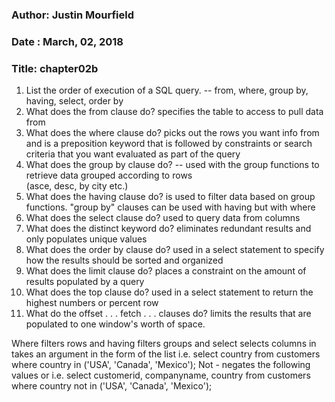 ### Author: Justin Mourfield
### Date : March, 02, 2018
### Title: chapter02b
1. List the order of execution of a SQL query. -- from, where, group by, having, select, order by
2. What does the from clause do? specifies the table to access to pull data from
3. What does the where clause do? picks out the rows you want info from and is a preposition keyword that is followed by constraints or search criteria
 that you want evaluated as part of the query
4. What does the group by clause do? -- used with the group functions to retrieve data grouped according to rows   
 (asce, desc, by city etc.) 
5. What does the having clause do? is used to filter data based on group functions. "group by" clauses can be used with having but with where
6. What does the select clause do? used to query data from columns 
7. What does the distinct keyword do? eliminates redundant results and only populates unique values 
8. What does the order by clause do? used in a select statement to specify how the results should be sorted and organized 
9. What does the limit clause do? places a constraint on the amount of results populated by a query
10. What does the top clause do? used in a select statement to return the highest numbers or percent row 
11. What do the offset . . . fetch . . . clauses do? limits the results that are populated to one window's worth of space. 


Where filters rows and having filters groups and select selects columns 
in takes an argument in the form of the list i.e. select country from customers where country in ('USA', 'Canada', 'Mexico');
Not - negates the following values or i.e. select  customerid, companyname, country from customers where country not in ('USA', 'Canada', 'Mexico');